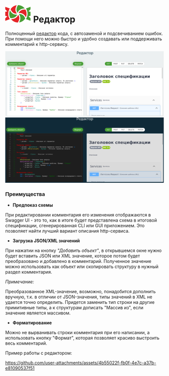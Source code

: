 # ![SWEET](../../logo/logo.svg) Редактор

Полноценный [редактор](https://1c-swagger.ru/#editor) кода, с автозаменой и подсвечиванием ошибок. При помощи него можно быстро и удобно создавать или поддерживать комментарий к http-сервису.

![SWEET](./images/editor-light.png#gh-light-mode-only) ![SWEET](./images/editor-dark.png#gh-dark-mode-only)

### Преимущества

- **Предпоказ схемы**

При редактировании комментария его изменения отображаются в Swagger UI - это то, как в итоге будет представлена схема в итоговой спецификации, сгенерированная CLI или GUI приложением. Это позволяет найти лучший вариант описания http-сервиса.

- **Загрузка JSON/XML значений**

При нажатии на кнопку *"Добавить объект"*, в открывшемся окне нужно будет вставить JSON или XML значение, которое потом будет преобразовано и добавлено в комментарий. 
Полученное значение можно использовать как объект или скопировать структуру в нужный раздел комментария.

*Примечание:*

Преобразованное XML-значение, возможно, понадобится дополнить вручную, т.к. в отличии от JSON-значения, типы значений в XML не удается точно определить. Придется заменить тип строки на другие примитивные типы, а к структурам дописать "Массив из", если значение является массивом.

- **Форматирование**

Можно не вырванивать строки комментария при его написании, а использовать кнопку "Формат", которая позволяет красиво выстроить весь комментарий.

Пример работы с редактором:

https://github.com/user-attachments/assets/4b55022f-fb0f-4e7c-a37b-e81090537f51
